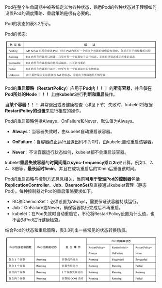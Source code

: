 
<!-- @import "[TOC]" {cmd="toc" depthFrom=1 depthTo=6 orderedList=false} -->

<!-- code_chunk_output -->



<!-- /code_chunk_output -->

Pod在整个生命周期中被系统定义为各种状态，熟悉Pod的各种状态对于理解如何设置Pod的调度策略、重启策略是很有必要的。

Pod的状态如表3.2所示。

Pod的状态:

![2019-08-26-11-03-40.png](./images/2019-08-26-11-03-40.png)

Pod的**重启策略（RestartPolicy**）应用于**Pod内！！！** 的**所有容器**，并且**仅在Pod所处的Node！！！** 上由**kubelet**进行**判断和重启**操作。

当**某个容器！！！** 异常退出或者健康检查（详见下节）失败时，kubelet将根据**RestartPolicy的设置**来进行相应的操作。

Pod的重启策略包括Always、OnFailure和Never，默认值为Always。

- **Always**：当容器失效时，由kubelet自动重启该容器。

- **OnFailure**：当容器终止运行且退出码不为0时，由kubelet自动重启该容器。

- **Never**：不论容器运行状态如何，kubelet都不会重启该容器。

kubelet**重启失效容器**的**时间间隔**以**sync\-frequency**乘以**2n**来计算，例如1、2、4、8倍等，**最长延时5min**，并且在成功重启后的10min后重置该时间。

Pod的重启策略与控制方式息息相关，当前**可用于管理Pod的控制器**包括**ReplicationController**、**Job**、**DaemonSet**及直接通过kubelet管理（静态Pod）。每种控制器对Pod的重启策略要求如下。

- RC和DaemonSet：必须设置为Always，需要保证该容器持续运行。
- Job：OnFailure或Never，确保容器执行完成后不再重启。
- kubelet：在Pod失效时自动重启它，不论将RestartPolicy设置为什么值，也不会对Pod进行健康检查。

结合Pod的状态和重启策略，表3.3列出一些常见的状态转换场景。

![2019-08-26-11-08-52.png](./images/2019-08-26-11-08-52.png)